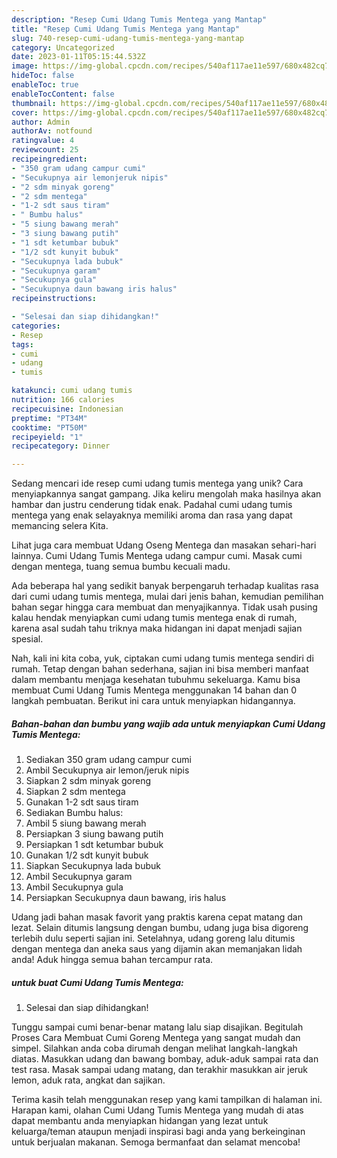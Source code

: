 ```yaml
---
description: "Resep Cumi Udang Tumis Mentega yang Mantap"
title: "Resep Cumi Udang Tumis Mentega yang Mantap"
slug: 740-resep-cumi-udang-tumis-mentega-yang-mantap
category: Uncategorized
date: 2023-01-11T05:15:44.532Z
image: https://img-global.cpcdn.com/recipes/540af117ae11e597/680x482cq70/cumi-udang-tumis-mentega-foto-resep-utama.jpg
hideToc: false
enableToc: true
enableTocContent: false
thumbnail: https://img-global.cpcdn.com/recipes/540af117ae11e597/680x482cq70/cumi-udang-tumis-mentega-foto-resep-utama.jpg
cover: https://img-global.cpcdn.com/recipes/540af117ae11e597/680x482cq70/cumi-udang-tumis-mentega-foto-resep-utama.jpg
author: Admin
authorAv: notfound
ratingvalue: 4
reviewcount: 25
recipeingredient:
- "350 gram udang campur cumi"
- "Secukupnya air lemonjeruk nipis"
- "2 sdm minyak goreng"
- "2 sdm mentega"
- "1-2 sdt saus tiram"
- " Bumbu halus"
- "5 siung bawang merah"
- "3 siung bawang putih"
- "1 sdt ketumbar bubuk"
- "1/2 sdt kunyit bubuk"
- "Secukupnya lada bubuk"
- "Secukupnya garam"
- "Secukupnya gula"
- "Secukupnya daun bawang iris halus"
recipeinstructions:

- "Selesai dan siap dihidangkan!"
categories:
- Resep
tags:
- cumi
- udang
- tumis

katakunci: cumi udang tumis 
nutrition: 166 calories
recipecuisine: Indonesian
preptime: "PT34M"
cooktime: "PT50M"
recipeyield: "1"
recipecategory: Dinner

---
```





Sedang mencari ide resep cumi udang tumis mentega yang unik? Cara menyiapkannya sangat gampang. Jika keliru mengolah maka hasilnya akan hambar dan justru cenderung tidak enak. Padahal cumi udang tumis mentega yang enak selayaknya memiliki aroma dan rasa yang dapat memancing selera Kita.





Lihat juga cara membuat Udang Oseng Mentega dan masakan sehari-hari lainnya. Cumi Udang Tumis Mentega udang campur cumi. Masak cumi dengan mentega, tuang semua bumbu kecuali madu.

Ada beberapa hal yang sedikit banyak berpengaruh terhadap kualitas rasa dari cumi udang tumis mentega, mulai dari jenis bahan, kemudian pemilihan bahan segar hingga cara membuat dan menyajikannya. Tidak usah pusing kalau hendak menyiapkan cumi udang tumis mentega enak di rumah, karena asal sudah tahu triknya maka hidangan ini dapat menjadi sajian spesial.






Nah, kali ini kita coba, yuk, ciptakan cumi udang tumis mentega sendiri di rumah. Tetap dengan bahan sederhana, sajian ini bisa memberi manfaat dalam membantu menjaga kesehatan tubuhmu sekeluarga. Kamu bisa membuat Cumi Udang Tumis Mentega menggunakan 14 bahan dan 0 langkah pembuatan. Berikut ini cara untuk menyiapkan hidangannya.

<!--inarticleads1-->

##### Bahan-bahan dan bumbu yang wajib ada untuk menyiapkan Cumi Udang Tumis Mentega:

1. Sediakan 350 gram udang campur cumi
1. Ambil Secukupnya air lemon/jeruk nipis
1. Siapkan 2 sdm minyak goreng
1. Siapkan 2 sdm mentega
1. Gunakan 1-2 sdt saus tiram
1. Sediakan  Bumbu halus:
1. Ambil 5 siung bawang merah
1. Persiapkan 3 siung bawang putih
1. Persiapkan 1 sdt ketumbar bubuk
1. Gunakan 1/2 sdt kunyit bubuk
1. Siapkan Secukupnya lada bubuk
1. Ambil Secukupnya garam
1. Ambil Secukupnya gula
1. Persiapkan Secukupnya daun bawang, iris halus


Udang jadi bahan masak favorit yang praktis karena cepat matang dan lezat. Selain ditumis langsung dengan bumbu, udang juga bisa digoreng terlebih dulu seperti sajian ini. Setelahnya, udang goreng lalu ditumis dengan mentega dan aneka saus yang dijamin akan memanjakan lidah anda! Aduk hingga semua bahan tercampur rata. 

<!--inarticleads2-->

#####  untuk buat Cumi Udang Tumis Mentega:


1. Selesai dan siap dihidangkan!

Tunggu sampai cumi benar-benar matang lalu siap disajikan. Begitulah Proses Cara Membuat Cumi Goreng Mentega yang sangat mudah dan simpel. Silahkan anda coba dirumah dengan melihat langkah-langkah diatas. Masukkan udang dan bawang bombay, aduk-aduk sampai rata dan test rasa. Masak sampai udang matang, dan terakhir masukkan air jeruk lemon, aduk rata, angkat dan sajikan. 

Terima kasih telah menggunakan resep yang kami tampilkan di halaman ini. Harapan kami, olahan Cumi Udang Tumis Mentega yang mudah di atas dapat membantu anda menyiapkan hidangan yang lezat untuk keluarga/teman ataupun menjadi inspirasi bagi anda yang berkeinginan untuk berjualan makanan. Semoga bermanfaat dan selamat mencoba!
